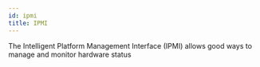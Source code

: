 ```yaml
---
id: ipmi
title: IPMI
---
```


The Intelligent Platform Management Interface (IPMI) allows good ways to manage and monitor hardware status
